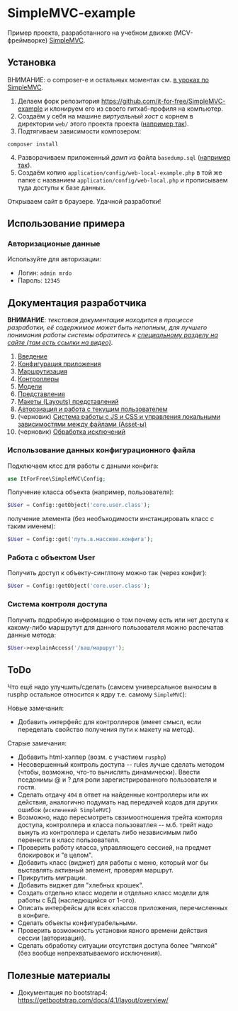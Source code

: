 # SimpleMVC-example

Пример проекта, разработанного на учебном движке (MCV-фреймворке) [SimpleMVC](https://github.com/it-for-free/SimpleMVC).


## Установка
ВНИМАНИЕ: о composer-е и остальных моментах см. [в уроках по SimpleMVC](http://fkn.ktu10.com/?q=node/9429).

1. Делаем форк репозитория https://github.com/it-for-free/SimpleMVC-example  и клонируем его из своего гитхаб-профиля на компьютер.
2. Создаём у себя на машине _виртуальный хост_ с корнем в директории `web/` этого проекта проекта ([например так](http://fkn.ktu10.com/?q=node/8593)).
3. Подтягиваем зависимости композером:
``` 
composer install
```
4. Разворачиваем приложенный _дамп_ из файла `basedump.sql` ([например так](http://fkn.ktu10.com/?q=node/1173)).
5. Создаём копию `application/config/web-local-example.php` в той же папке с названием `application/config/web-local.php` 
  и прописываем туда доступы к базе данных.

Открываем сайт в браузере. Удачной разработки!

## Использование примера

### Авторизационые данные

Используйте для авторизации:

* Логин: `admin mrdo`
* Пароль: `12345`

## Документация разработчика

**ВНИМАНИЕ**: _текстовая документация находится в процессе разработки, 
её содержимое может быть неполным, для лучшего понимания работы
системы обратитесь к [специальному разделу на сайте (там есть ссылки на видео)](http://fkn.ktu10.com/?q=node/9429)_.

1. [Введение](docs/Start.md)
2. [Конфигурация приложения](docs/Config.md)
3. [Маршрутизация](docs/Routing.md)
4. [Контроллеры](docs/Controllers.md)
5. [Модели](docs/Models.md)
6. [Представления](docs/Views.md)
7. [Макеты (Layouts) представлений](docs/Layouts.md)
8. [Авторзиация и работа с текущим пользователем](docs/Auth.md)
9. (черновик) [Система работы с JS и CSS и управления локальными зависимостями между файлами (Asset-ы)](docs/WorkingWithAssets.md)
10. (черновик) [Обработка исключений](docs/ExeptionsHandling.md)


### Использование данных конфигурационного файла

Подключаем клсс для работы с даными конфига:

```php
use ItForFree\SimpleMVC\Config;
```

Получение класса объекта (например, пользователя):

```php
$User = Config::getObject('core.user.class');
```
получение элемента (без необъходимости инстанцировать класс с таким именем):

```php
$User = Config::get('путь.в.массиве.конфига');
```

### Работа с объектом User

Получить доступ к объекту-синглтону можно так (через конфиг):

```php
$User = Config::getObject('core.user.class');
```

### Система контроля доступа

Получить подробную инфромацию о том почему есть или нет доступа к какому-либо  маршрутут для данного пользователя можно распечатав данные метода:
```php
$User->explainAccess('/ваш/маршрут');
```

## ToDo



Что ещё надо улучшить/сделать (самсем универсальное выносим в rusphp остальное относится к ядру т.е. самому `SimpleMVC`):

Новые замечания:
* Добавить интерфейс для контроллеров (имеет смысл, если переделать свойство получения пути к макету на метод).

Старые замечания:
* Добавить html-хэлпер (возм. с участием `rusphp`)
* Несовершенный контроль доступа -- rules лучше сделать методом (чтобы, возможно, что-то вычислять динамически). 
    Ввести пседонимы @ и ? для роли зарегистрированного пользователя и гостя.
* Сделать  отдачу `404` в ответ на найденные контроллеры или их действия, аналогично подумать над передачей кодов для других ошибок (`исключений SimpleMVC`)
* Возможно, надо пересмотреть свзимоотношения трейта конторля доступа, контроллера и класса пользоватлея 
    -- м.б. трейт надо вынуть из контроллера и сделать либо независимым либо перенести в класс пользователя.
* Проверить работу класса, управляющего сессией, на предмет блокировок и "в целом".
* Добавить класс (виджет) для работы с меню, который мог бы выставлять активный элемент, проверяя маршрут.
* Прикрутить миграции.
* Добавить виджет для "хлебных крошек".
* Создать отдельно класс модели и отдельно класс модели для работы с БД (наследющийся от 1-ого).
* Описать интерфейсы для всех классов приложения, перечисленных в конфиге.
* Сделать объекты конфигурабельными.
* Проверить возможность установки явного времени действия сессии (авторизация).
* Сделать обработку ситуации отсутствия доступа более "мягкой" (без вообще непрехватываемого исключения).



 

## Полезные материалы

* Документация по bootstrap4: https://getbootstrap.com/docs/4.1/layout/overview/
